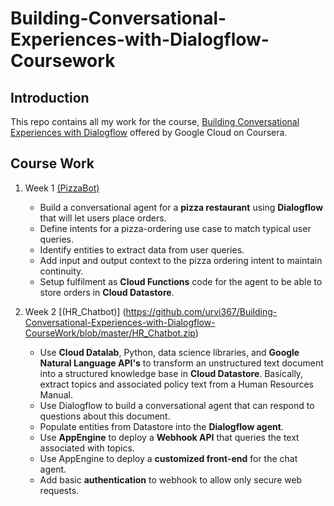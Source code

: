 # Building-Conversational-Experiences-with-Dialogflow-Coursework


## Introduction
This repo contains all my work for the course, [Building Conversational Experiences with Dialogflow](https://www.coursera.org/learn/conversational-experiences-dialogflow?skipBrowseRedirect=true) offered by Google Cloud on Coursera.


## Course Work

1. Week 1 [(PizzaBot)](https://github.com/urvi367/Building-Conversational-Experiences-with-Dialogflow-CourseWork/blob/master/PizzaBot.zip)
    - Build a conversational agent for a **pizza restaurant** using **Dialogflow** that will let users place orders.
    - Define intents for a pizza-ordering use case to match typical user queries.
    - Identify entities to extract data from user queries.
    - Add input and output context to the pizza ordering intent to maintain continuity.
    - Setup fulfilment as **Cloud Functions** code for the agent to be able to store orders in **Cloud Datastore**.
    
2. Week 2 [(HR_Chatbot)] (https://github.com/urvi367/Building-Conversational-Experiences-with-Dialogflow-CourseWork/blob/master/HR_Chatbot.zip)
    - Use **Cloud Datalab**, Python, data science libraries, and **Google Natural Language API's** to transform an unstructured text document into a structured knowledge base in **Cloud Datastore**. Basically, extract topics and associated policy text from a Human Resources Manual.
    - Use Dialogflow to build a conversational agent that can respond to questions about this document.
    - Populate entities from Datastore into the **Dialogflow agent**.
    - Use **AppEngine** to deploy a **Webhook API** that queries the text associated with topics.
    - Use AppEngine to deploy a **customized front-end** for the chat agent.
    - Add basic **authentication** to webhook to allow only secure web requests.
  
